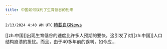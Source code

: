```yaml
---
title: 中国如何误判了生育低谷的到来
---
```

`2/13/2024 4:40 AM UTC` [轉載自GNews](https://gnews.org/articles/2301904)

[[zh:中国]]出现生育低谷的速度比许多人预期的要快，这引发了对[[zh:中国]]人口结构崩溃的担忧。而且，由于40多年前的误判，如今应...
